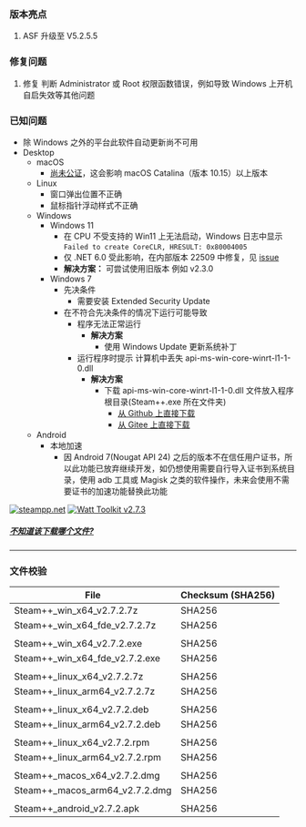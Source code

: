 ### 版本亮点
1. ASF 升级至 V5.2.5.5

<!--
1. Android 支持 VPN 模式(推荐) 进行本地加速
2. 新增 Steam 游戏信息编辑功能，可修改游戏名称、图片、启动项等数据并同步至 Steam 客户端生效
3. ASF 升级至 V5.2.5.4
4. 优化了显示图片时 GPU 占用
5. 优化库存游戏和脚本内存占用
6. 库存游戏编辑功能支持从 SteamGridDB 匹配预览和下载图片
7. 网络加速新增 MEGA 网盘反代服务
8. macOS 支持 Arm64(Apple Silicon)

. ~~Windows 支持 DNS 驱动拦截模式(推荐) 进行本地加速~~
-->

### 修复问题
1. 修复 判断 Administrator 或 Root 权限函数错误，例如导致 Windows 上开机自启失效等其他问题

<!--
1. 修复 库存游戏中挂时长失效
2. 修复 Steam 库存游戏在 Steam 账号切换后自动刷新失败的问题
3. 修复 Steam 库存游戏编辑带有本地化名称的游戏无效的问题
4. 修复 Android 上登录后出现两个退出登录按钮
5. 改进 Android 上第三方快速登录使用系统默认浏览器
6. 修复 一些图片加载失败不显示的问题
7. 改进 从本地加载图片减少不必要的内存分配
-->

### 已知问题
- 除 Windows 之外的平台此软件自动更新尚不可用
- Desktop 
	- macOS
		- [尚未公证](https://support.apple.com/zh-cn/guide/mac-help/mh40616/10.15/mac/10.15)，这会影响 macOS Catalina（版本 10.15）以上版本
	- Linux
		- 窗口弹出位置不正确
		- 鼠标指针浮动样式不正确
	- Windows
		- Windows 11 
			- 在 CPU 不受支持的 Win11 上无法启动，Windows 日志中显示 ```Failed to create CoreCLR, HRESULT: 0x80004005```
			- 仅 .NET 6.0 受此影响，在内部版本 22509 中修复，见 [issue](https://github.com/dotnet/core/issues/6733)
			- **解决方案：** 可尝试使用旧版本 例如 v2.3.0
		- Windows 7
			- 先决条件
				- 需要安装 Extended Security Update
			- 在不符合先决条件的情况下运行可能导致
				- 程序无法正常运行
					- **解决方案**
						- 使用 Windows Update 更新系统补丁
				- 运行程序时提示 计算机中丢失 api-ms-win-core-winrt-l1-1-0.dll
					- **解决方案**
						- 下载 api-ms-win-core-winrt-l1-1-0.dll 文件放入程序根目录(Steam++.exe 所在文件夹)
							- [从 Github 上直接下载](https://github.com/BeyondDimension/SteamTools/raw/develop/references/runtime.win7-x64.Microsoft.NETCore.Windows.ApiSets/api-ms-win-core-winrt-l1-1-0.dll)
							- [从 Gitee 上直接下载](https://gitee.com/rmbgame/SteamTools/raw/develop/references/runtime.win7-x64.Microsoft.NETCore.Windows.ApiSets/api-ms-win-core-winrt-l1-1-0.dll)
	- Android
		- 本地加速
			- 因 Android 7(Nougat API 24) 之后的版本不在信任用户证书，所以此功能已放弃继续开发，如仍想使用需要自行导入证书到系统目录，使用 adb 工具或 Magisk 之类的软件操作，未来会使用不需要证书的加速功能替换此功能


[![steampp.net](https://img.shields.io/badge/WebSite-steampp.net-brightgreen.svg?style=flat-square&color=61dafb)](https://steampp.net)
[![Watt Toolkit v2.7.3](https://img.shields.io/badge/Watt%20Toolkit-v2.7.3-brightgreen.svg?style=flat-square&color=512bd4)]()
  
  
##### [不知道该下载哪个文件?](./download-guide.md)
---

### 文件校验
|  File  | Checksum (SHA256)  |
|  ----  |  ----  |
| Steam++_win_x64_v2.7.2.7z  | SHA256 |
| Steam++_win_x64_fde_v2.7.2.7z  | SHA256 |
| | |
| Steam++_win_x64_v2.7.2.exe  | SHA256 |
| Steam++_win_x64_fde_v2.7.2.exe  | SHA256 |
| | |
| Steam++_linux_x64_v2.7.2.7z  | SHA256 |
| Steam++_linux_arm64_v2.7.2.7z  | SHA256 |
| | |
| Steam++_linux_x64_v2.7.2.deb  | SHA256 |
| Steam++_linux_arm64_v2.7.2.deb  | SHA256 |
| | |
| Steam++_linux_x64_v2.7.2.rpm  | SHA256 |
| Steam++_linux_arm64_v2.7.2.rpm  | SHA256 |
| | |
| Steam++_macos_x64_v2.7.2.dmg  | SHA256 |
| Steam++_macos_arm64_v2.7.2.dmg  | SHA256 |
| | |
| Steam++_android_v2.7.2.apk  | SHA256 |
